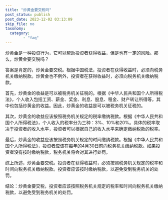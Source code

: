 ```yaml
---
title: "炒黄金要交税吗"
post_status: publish
post_date: 2023-12-02 03:13:09
skip_file: no
taxonomy:
  category:
        - "faq"
---
```


炒黄金是一种投资行为，它可以帮助投资者获得收益，但是也有一定的风险。那么，炒黄金要交税吗？

答案是肯定的，炒黄金要交税。根据中国税法，投资者在获得收益时，必须向税务机关缴纳税款。炒黄金也不例外，投资者在获得收益时，必须向税务机关缴纳税款。

首先，炒黄金的收益是可以被税务机关征税的。根据《中华人民共和国个人所得税法》，个人收入包括工资、薪金、奖金、利息、股息、租金、财产转让所得等，其中也包括炒黄金的收益。因此，炒黄金的收益是可以被税务机关征税的。

其次，炒黄金的收益应该按照税务机关规定的税率缴纳税款。根据《中华人民共和国个人所得税法》，个人收入的税率分为三种：3%、10%和20%。具体的税率取决于投资者的收入水平，投资者可以根据自己的收入水平来确定缴纳税款的税率。

最后，炒黄金的收益应该按照税务机关规定的时间缴纳税款。根据《中华人民共和国个人所得税法》，投资者应该在每年的4月30日前向税务机关缴纳税款。如果投资者没有按时缴纳税款，税务机关将会对其进行处罚。

综上所述，炒黄金要交税。投资者在获得收益时，必须按照税务机关规定的税率和时间向税务机关缴纳税款。投资者应该按时缴纳税款，以避免受到税务机关的处罚。

结论：炒黄金要交税，投资者应该按照税务机关规定的税率和时间向税务机关缴纳税款，以避免受到税务机关的处罚。
